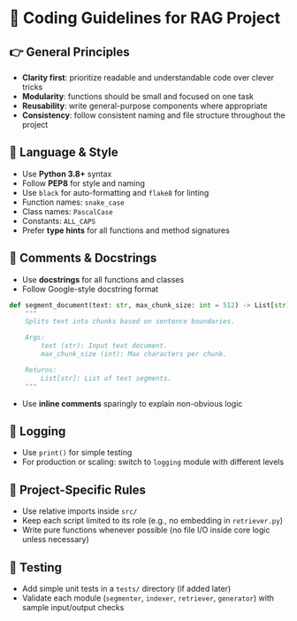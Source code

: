 # 🔧 Coding Guidelines for RAG Project

## 👉 General Principles

* **Clarity first**: prioritize readable and understandable code over clever tricks
* **Modularity**: functions should be small and focused on one task
* **Reusability**: write general-purpose components where appropriate
* **Consistency**: follow consistent naming and file structure throughout the project

## 🔹 Language & Style

* Use **Python 3.8+** syntax
* Follow **PEP8** for style and naming
* Use `black` for auto-formatting and `flake8` for linting
* Function names: `snake_case`
* Class names: `PascalCase`
* Constants: `ALL_CAPS`
* Prefer **type hints** for all functions and method signatures

## 🔹 Comments & Docstrings

* Use **docstrings** for all functions and classes
* Follow Google-style docstring format

```python
def segment_document(text: str, max_chunk_size: int = 512) -> List[str]:
    """
    Splits text into chunks based on sentence boundaries.

    Args:
        text (str): Input text document.
        max_chunk_size (int): Max characters per chunk.

    Returns:
        List[str]: List of text segments.
    """
```

* Use **inline comments** sparingly to explain non-obvious logic

## 🔹 Logging

* Use `print()` for simple testing
* For production or scaling: switch to `logging` module with different levels

## 🔹 Project-Specific Rules

* Use relative imports inside `src/`
* Keep each script limited to its role (e.g., no embedding in `retriever.py`)
* Write pure functions whenever possible (no file I/O inside core logic unless necessary)

## 🔹 Testing

* Add simple unit tests in a `tests/` directory (if added later)
* Validate each module (`segmenter`, `indexer`, `retriever`, `generator`) with sample input/output checks
